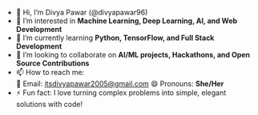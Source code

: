 - 👋 Hi, I’m Divya Pawar (@divyapawar96)
- 👀 I’m interested in **Machine Learning, Deep Learning, AI, and Web Development**
- 🌱 I’m currently learning **Python, TensorFlow, and Full Stack Development**
- 💞️ I’m looking to collaborate on **AI/ML projects, Hackathons, and Open Source Contributions**
- 📫 How to reach me:  
  📧 Email: itsdivyapawar2005@gmail.com
  😄 Pronouns: **She/Her**
- ⚡ Fun fact: I love turning complex problems into simple, elegant solutions with code!

<!---
divyapawar96/divyapawar96 is a ✨ special ✨ repository because its `README.md` (this file) appears on your GitHub profile.
You can click the Preview link to take a look at your changes.
--->

